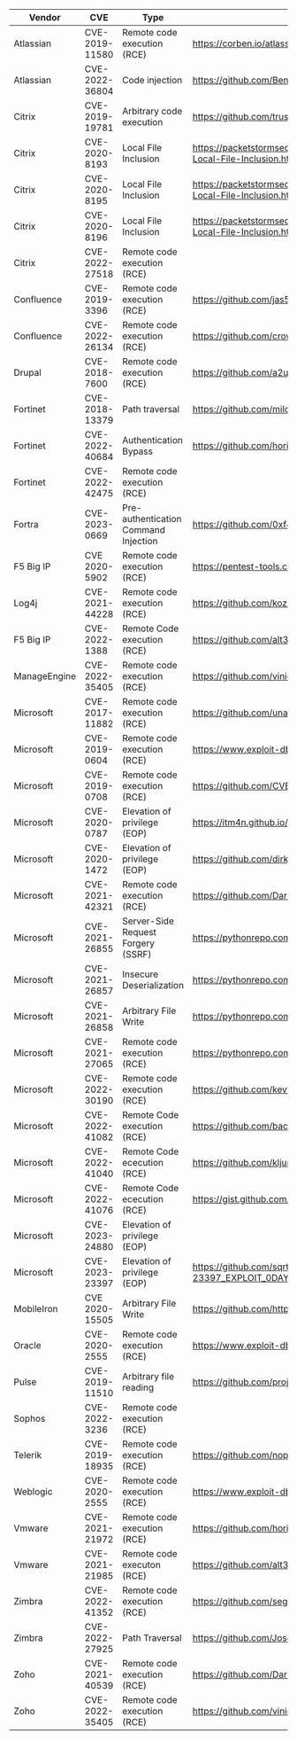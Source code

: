 
|Vendor|CVE|Type|PoC|
| ------ | ------ | ------ | ------ |
|Atlassian |CVE-2019-11580 |Remote code execution (RCE) |https://corben.io/atlassian-crowd-rce/|
|Atlassian |CVE-2022-36804 |Code injection |https://github.com/BenHays142/CVE-2022-36804-PoC-Exploit|
|Citrix |CVE-2019-19781 |Arbitrary code execution |https://github.com/trustedsec/cve-2019-19781|
|Citrix |CVE-2020-8193 |Local File Inclusion |https://packetstormsecurity.com/files/160047/Citrix-ADC-NetScaler-Local-File-Inclusion.html|
|Citrix |CVE-2020-8195 |Local File Inclusion |https://packetstormsecurity.com/files/160047/Citrix-ADC-NetScaler-Local-File-Inclusion.html|
|Citrix |CVE-2020-8196 |Local File Inclusion |https://packetstormsecurity.com/files/160047/Citrix-ADC-NetScaler-Local-File-Inclusion.html|
|Citrix |CVE-2022-27518 | Remote code execution (RCE)||
|Confluence |CVE-2019-3396 |Remote code execution (RCE)|https://github.com/jas502n/CVE-2019-3396|
|Confluence |CVE-2022-26134 |Remote code execution (RCE)|https://github.com/crowsec-edtech/CVE-2022-26134|
|Drupal |CVE-2018-7600 |Remote code execution (RCE) |https://github.com/a2u/CVE-2018-7600|
|Fortinet |CVE-2018-13379 |Path traversal |https://github.com/milo2012/CVE-2018-13382|
|Fortinet |CVE-2022-40684 |Authentication Bypass |https://github.com/horizon3ai/CVE-2022-40684|
|Fortinet |CVE-2022-42475 |Remote code execution (RCE)||
|Fortra |CVE-2023-0669 |Pre-authentication Command Injection |https://github.com/0xf4n9x/CVE-2023-0669|
|F5 Big IP |CVE 2020-5902 |Remote code execution (RCE)|https://pentest-tools.com/blog/big-ip-tmui-rce/|
|Log4j |CVE-2021-44228 |Remote code execution (RCE)|https://github.com/kozmer/log4j-shell-poc|
|F5 Big IP |CVE-2022-1388 |Remote Code execution (RCE)|https://github.com/alt3kx/CVE-2022-1388_PoC|
|ManageEngine |CVE-2022-35405 |Remote code execution (RCE)|https://github.com/viniciuspereiras/CVE-2022-35405|
|Microsoft |CVE-2017-11882 |Remote code execution (RCE)|https://github.com/unamer/CVE-2017-11882|
|Microsoft |CVE-2019-0604 |Remote code execution (RCE) |https://www.exploit-db.com/exploits/48053|
|Microsoft |CVE-2019-0708 |Remote code execution (RCE)|https://github.com/CVE-2019-0708/CVE-2019-0708|
|Microsoft |CVE-2020-0787 |Elevation of privilege (EOP)|https://itm4n.github.io/cve-2020-0787-windows-bits-eop/|
|Microsoft |CVE-2020-1472 |Elevation of privilege (EOP)|https://github.com/dirkjanm/CVE-2020-1472|
|Microsoft |CVE-2021-42321 |Remote code execution (RCE)|https://github.com/DarkSprings/CVE-2021-42321|
|Microsoft |CVE-2021-26855 |Server-Side Request Forgery (SSRF) |https://pythonrepo.com/repo/herwonowr-exprolog|
|Microsoft |CVE-2021-26857 |Insecure Deserialization |https://pythonrepo.com/repo/herwonowr-exprolog|
|Microsoft |CVE-2021-26858 |Arbitrary File Write |https://pythonrepo.com/repo/herwonowr-exprolog|
|Microsoft |CVE-2021-27065 |Remote code execution (RCE) |https://pythonrepo.com/repo/herwonowr-exprolog|
|Microsoft |CVE-2022-30190 |Remote code execution (RCE) |https://github.com/kevthehermit/follina.py|
|Microsoft |CVE-2022-41082 |Remote Code execution (RCE)|https://github.com/backcr4t/CVE-2022-41082-RCE-POC|
|Microsoft |CVE-2022-41040 |Remote Code ececution (RCE)|https://github.com/kljunowsky/CVE-2022-41040-POC|
|Microsoft |CVE-2022-41076 |Remote Code ececution (RCE)|https://gist.github.com/testanull/518871a2e2057caa2bc9c6ae6634103e|
|Microsoft |CVE-2023-24880 |Elevation of privilege (EOP)||
|Microsoft |CVE-2023-23397 |Elevation of privilege (EOP)|https://github.com/sqrtZeroKnowledge/CVE-2023-23397_EXPLOIT_0DAY|
|MobileIron |CVE 2020-15505 |Arbitrary File Write |https://github.com/httpvoid/CVE-Reverse/tree/master/CVE-2020-15505|
|Oracle |CVE-2020-2555 |Remote code execution (RCE)|https://www.exploit-db.com/exploits/48508|
|Pulse |CVE-2019-11510 |Arbitrary file reading |https://github.com/projectzeroindia/CVE-2019-11510|
|Sophos |CVE-2022-3236 |Remote code execution (RCE)||
|Telerik |CVE-2019-18935 |Remote code execution (RCE)|https://github.com/noperator/CVE-2019-18935|
|Weblogic |CVE-2020-2555 |Remote code execution (RCE)|https://www.exploit-db.com/exploits/48508|
|Vmware |CVE-2021-21972 |Remote code execution (RCE)|https://github.com/horizon3ai/CVE-2021-21972|
|Vmware |CVE-2021-21985 |Remote code executon (RCE)|https://github.com/alt3kx/CVE-2021-21985_PoC|
|Zimbra |CVE-2022-41352 |Remote code execution (RCE)|https://github.com/segfault-it/cve-2022-41352|
|Zimbra |CVE-2022-27925 |Path Traversal |https://github.com/Josexv1/CVE-2022-27925|
|Zoho |CVE-2021-40539 |Remote code execution (RCE)|https://github.com/DarkSprings/CVE-2021-40539|
|Zoho |CVE-2022-35405 |Remote code execution (RCE)|https://github.com/viniciuspereiras/CVE-2022-35405|
